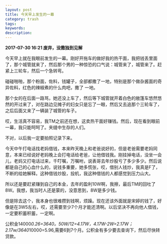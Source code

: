 ```yaml
---
layout: post
title: 今天早上发生的一幕
category: trash
tags: 
keywords: 
description: 
---
```


**2017-07-30 16:21 废弃，没撒独到见解**


今天早上就在我眼前发生的一幕。刚好开拖车的做好我的热干面，我把钱丢里面了，那个城管就来了，然后那个男的一种惊恐的口气说：城管来了，城管来了。赶紧上三轮车，然后一个急转弯。

碰碰啪啪，那个粉面，佐料，钱罐子，全部都撒了一地，特别是那个做杂酱面的奇异佐料，红色的辣椒煮的什么肉吧，撒了 一地。

那个女的在后面一路骂，她还没上车了，然后等下城管就开着白色的敞篷车悠然悠然的开过来了，对在路边见摊子的妇女只是忘了一眼，然后又去追那个三轮车了，之后后面又来了一辆装了城管的车子。

哎，生活真不容易，我TM之前还在想，这卖热干面好赚钱。然后，现在看到眼前一幕，我只能呵呵了。夹缝中生存的人们。

不对，以后我一定要拍照记录下来。

今天中午打电话找老妈借钱，本来昨天晚上和老爸说好的，但是老爸需要老妈同意，本来已经说好老妈晚上会打电话给老爸，让他借钱我。刚挂掉电话，没坐一会儿，老妈又打电话过来，千叮嘱，万嘱咐，说表哥去年炒股亏了多少多少。然后说都是自己的心血什么的，说钱多重要，她多慌张，哎，借别人钱炒，我真是F了，不断的给她解释。这种借钱炒股，投机，我这种借钱的人都感觉到压力山大。

所以还是要赶紧赚到自己的本金，去年的盈利10W啊，我擦，最后TM的回吐了8W。我想，我当时人还是蒙的，没意思到，8W是多少钱。

但是除去这个，我本身也很难攒到钱啊，烦躁。现在还该外面就是宋婷的钱了，好像是在3W5左右，哎，还需要至少7个月才能还清啊。以后坚决不再向他人借钱，一定要积蓄积蓄，一定啊。


公积金14000*0.26=3640。50W/12=4.17W，4.17W-2W=2.17W；2.17w/3640*10000=5.96,需要6到7个月。公积金有多少要去查询下，然后尽快转贷款。

